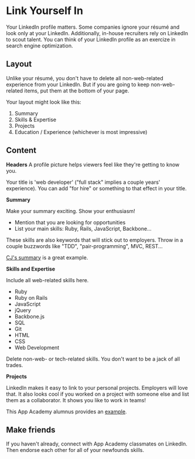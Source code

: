 # Link Yourself In

Your LinkedIn profile matters. Some companies ignore your résumé and look only at your LinkedIn. Additionally, in-house recruiters rely on LinkedIn to scout talent. You can think of your LinkedIn profile as an exercize in search engine optimization.    


## Layout

Unlike your résumé, you don't have to delete all non-web-related experience from your LinkedIn.
But if you are going to keep non-web-related items, put them at the bottom of your page.

Your layout might look like this:    
1. Summary    
2. Skills & Expertise    
3. Projects    
4. Education / Experience (whichever is most impressive)    


## Content

**Headers**
A profile picture helps viewers feel like they're getting to know you.

Your title is 'web developer' ("full stack" implies a couple years' experience).
You can add "for hire" or something to that effect in your title.

**Summary**

 Make your summary exciting. Show your enthusiasm!    
* Mention that you are looking for opportunities    
* List your main skills: Ruby, Rails, JavaScript, Backbone...    

These skills are also keywords that will stick out to employers. Throw in a couple buzzwords like "TDD", "pair-programming", MVC, REST...

[CJ's summary][cj-linkedin] is a great example.


**Skills and Expertise**

 Include all web-related skills here.
* Ruby
* Ruby on Rails
* JavaScript
* jQuery
* Backbone.js
* SQL
* Git
* HTML
* CSS
* Web Development

Delete non-web- or tech-related skills. You don't want to be a jack of all trades.

**Projects**

LinkedIn makes it easy to link to your personal projects. Employers will love that. It also looks cool if you worked on a project with someone else and list them as a collaborator. It shows you like to work in teams!

This App Academy alumnus provides an [example][stefano-linkedin].

[cj-linkedin]: www.linkedin.com/pub/cj-avilla/19/772/577/
[stefano-linkedin]: www.linkedin.com/pub/stefano-de-vuono/78/774/26/

## Make friends

If you haven't already, connect with App Academy classmates on LinkedIn. Then endorse each other for all of your newfounds skills.